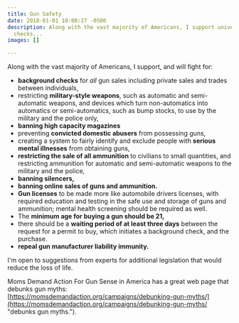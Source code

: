 ```yaml
---
title: Gun Safety
date: 2018-01-01 10:00:27 -0500
description: Along with the vast majority of Americans, I support universal background
  checks...
images: []

---
```

Along with the vast majority of Americans, I support, and will fight for:

* **background checks** for _all_ gun sales including private sales and trades between individuals,
* restricting **military-style weapons**, such as automatic and semi-automatic weapons, and devices which turn non-automatics into automatics or semi-automatics, such as bump stocks, to use by the military and the police only,
* **banning high capacity magazines**
* preventing **convicted domestic abusers** from possessing guns,
* creating a system to fairly identify and exclude people with **serious mental illnesses** from obtaining guns,
* **restricting the sale of all ammunition** to civilians to small quantities, and restricting ammunition for automatic and semi-automatic weapons to the military and the police,
* **banning silencers,**
* **banning online sales of guns and ammunition.**
* **Gun licenses** to be made more like automobile drivers licenses, with required education and testing in the safe use and storage of guns and ammunition; mental health screening should be required as well.
* The **minimum age for buying a gun should be 21,**
* there should be a **waiting period of at least three days** between the request for a permit to buy, which initiates a background check, and the purchase.
* **repeal gun manufacturer liability immunity.**

I'm open to suggestions from experts for additional legislation that would reduce the loss of life.

Moms Demand Action For Gun Sense in America has a great web page that debunks gun myths:  [https://momsdemandaction.org/campaigns/debunking-gun-myths/](https://momsdemandaction.org/campaigns/debunking-gun-myths/ "debunks gun myths.").